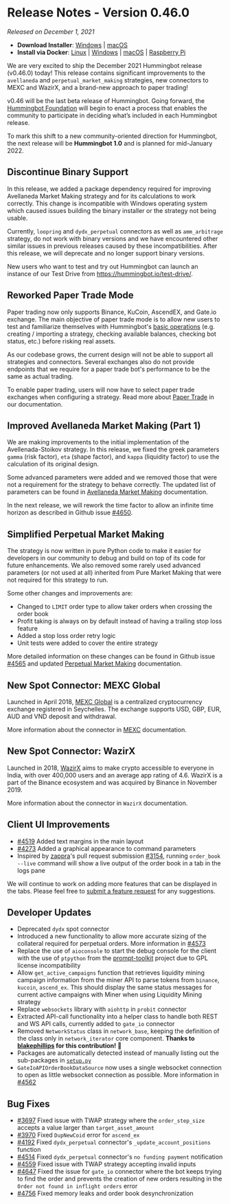 # Release Notes - Version 0.46.0

*Released on December 1, 2021*

- **Download Installer**: [Windows](https://dist.hummingbot.io/hummingbot_v0.46.0_setup.exe) | [macOS](https://dist.hummingbot.io/hummingbot_v0.46.0.dmg)
- **Install via Docker**: [Linux](/installation/docker/#linuxubuntu) | [Windows](/installation/docker/#windows) | [macOS](/installation/docker/#macos) | [Raspberry Pi](/installation/raspberry-pi/#install-via-docker)

We are very excited to ship the December 2021 Hummingbot release (v0.46.0) today! This release contains significant improvements to the `avellaneda` and `perpetual_market_making` strategies, new connectors to MEXC and WazirX, and a brand-new approach to paper trading!

v0.46 will be the last beta release of Hummingbot. Going forward, the [Hummingbot Foundation](https://hummingbot.io/blog/hummingbot-foundation/) will begin to enact a process that enables the community to participate in deciding what’s included in each Hummingbot release.

To mark this shift to a new community-oriented direction for Hummingbot, the next release will be **Hummingbot 1.0** and is planned for mid-January 2022.

## Discontinue Binary Support

In this release, we added a package dependency required for improving Avellaneda Market Making strategy and for its calculations to work correctly. This change is incompatible with Windows operating system which caused issues building the binary installer or the strategy not being usable.

Currently, `loopring` and `dydx_perpetual` connectors as well as `amm_arbitrage` strategy, do not work with binary versions and we have encountered other similar issues in previous releases caused by these incompatibilities. After this release, we will deprecate and no longer support binary versions.

New users who want to test and try out Hummingbot can launch an instance of our Test Drive from <https://hummingbot.io/test-drive/>.

## Reworked Paper Trade Mode

Paper trading now only supports Binance, KuCoin, AscendEX, and Gate.io exchange. The main objective of paper trade mode is to allow new users to test and familiarize themselves with Hummingbot's [basic operations](/operation) (e.g. creating / importing a strategy, checking available balances, checking bot status, etc.) before risking real assets.

As our codebase grows, the current design will not be able to support all strategies and connectors. Several exchanges also do not provide endpoints that we require for a paper trade bot's performance to be the same as actual trading.

To enable paper trading, users will now have to select paper trade exchanges when configuring a strategy. Read more about [Paper Trade](/global-configs/paper-trade) in our documentation.

## Improved Avellaneda Market Making (Part 1)

We are making improvements to the initial implementation of the Avellenada-Stoikov strategy. In this release, we fixed the greek parameters `gamma` (risk factor), `eta` (shape factor), and `kappa` (liquidity factor) to use the calculation of its original design.

Some advanced parameters were added and we removed those that were not a requirement for the strategy to behave correctly. The updated list of parameters can be found in [Avellaneda Market Making](/strategies/avellaneda-market-making/#strategy-configs) documentation.

In the next release, we will rework the time factor to allow an infinite time horizon as described in Github issue [#4650](https://github.com/hummingbot/hummingbot/issues/4650).

## Simplified Perpetual Market Making

The strategy is now written in pure Python code to make it easier for developers in our community to debug and build on top of its code for future enhancements. We also removed some rarely used advanced parameters (or not used at all) inherited from Pure Market Making that were not required for this strategy to run.

Some other changes and improvements are:

- Changed to `LIMIT` order type to allow taker orders when crossing the order book
- Profit taking is always on by default instead of having a trailing stop loss feature
- Added a stop loss order retry logic
- Unit tests were added to cover the entire strategy

More detailed information on these changes can be found in Github issue [#4565](https://github.com/hummingbot/hummingbot/issues/4565) and updated [Perpetual Market Making](/strategies/perpetual-market-making) documentation.

## New Spot Connector: MEXC Global

Launched in April 2018, [MEXC Global](https://www.mexc.com/) is a centralized cryptocurrency exchange registered in Seychelles. The exchange supports USD, GBP, EUR, AUD and VND deposit and withdrawal.

More information about the connector in [MEXC](/exchanges/mexc/) documentation.

## New Spot Connector: WazirX

Launched in 2018, [WazirX](https://wazirx.com/) aims to make crypto accessible to everyone in India, with over 400,000 users and an average app rating of 4.6. WazirX is a part of the Binance ecosystem and was acquired by Binance in November 2019.

More information about the connector in `WazirX` documentation.

## Client UI Improvements

- [#4519](https://github.com/hummingbot/hummingbot/issues/4519) Added text margins in the main layout
- [#4273](https://github.com/hummingbot/hummingbot/issues/4273) Added a graphical appearance to command parameters
- Inspired by [zappra](https://github.com/zappra)'s pull request submission [#3154](https://github.com/hummingbot/hummingbot/pull/3154), running `order_book --live` command will show a live output of the order book in a tab in the logs pane

We will continue to work on adding more features that can be displayed in the tabs. Please feel free to [submit a feature request](https://github.com/hummingbot/hummingbot/issues/new?assignees=&labels=enhancement&template=feature_request.md&title=) for any suggestions.

## Developer Updates

- Deprecated `dydx` spot connector
- Introduced a new functionality to allow more accurate sizing of the collateral required for perpetual orders. More information in [#4573](https://github.com/hummingbot/hummingbot/issues/4573)
- Replace the use of `aioconsole` to start the debug console for the client with the use of `ptpython` from the [prompt-toolkit](https://github.com/prompt-toolkit/ptpython) project due to GPL license incompatibility
- Allow `get_active_campaigns` function that retrieves liquidity mining campaign information from the miner API to parse tokens from `binance`, `kucoin`, `ascend_ex`. This should display the same status messages for current active campaigns with Miner when using Liquidity Mining strategy
- Replace `websockets` library with `aiohttp` in `probit` connector
- Extracted API-call functionality into a helper class to handle both REST and WS API calls, currently added to `gate_io` connector
- Removed `NetworkStatus` class in `network_base`, keeping the definition of the class only in `network_iterator` core component. **Thanks to [blakephillips](https://github.com/blakephillips) for this contribution! 🙏**
- Packages are automatically detected instead of manually listing out the sub-packages in [`setup.py`](https://github.com/hummingbot/hummingbot/blob/master/setup.py#L37)
- `GateIoAPIOrderBookDataSource` now uses a single websocket connection to open as little websocket connection as possible. More information in [#4562](https://github.com/hummingbot/hummingbot/pull/4562)

## Bug Fixes

- [#3697](https://github.com/hummingbot/hummingbot/issues/3697) Fixed issue with TWAP strategy where the `order_step_size` accepts a value larger than `target_asset_amount`
- [#3970](https://github.com/hummingbot/hummingbot/issues/3970) Fixed `DupNewCoid` error for `ascend_ex`
- [#4192](https://github.com/hummingbot/hummingbot/issues/4192) Fixed `dydx_perpetual` connector's `_update_account_positions` function
- [#4514](https://github.com/hummingbot/hummingbot/issues/4514) Fixed `dydx_perpetual` connector's `no funding payment` notification
- [#4559](https://github.com/hummingbot/hummingbot/issues/4559) Fixed issue with TWAP strategy accepting invalid inputs
- [#4647](https://github.com/hummingbot/hummingbot/issues/4647) Fixed the issue for `gate_io` connector where the bot keeps trying to find the order and prevents the creation of new orders resulting in the `Order not found in inflight orders` error
- [#4756](https://github.com/hummingbot/hummingbot/pull/4756) Fixed memory leaks and order book desynchronization
